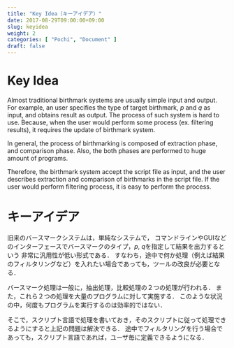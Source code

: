 ```yaml
---
title: "Key Idea（キーアイデア）"
date: 2017-08-29T09:00:00+09:00
slug: keyidea
weight: 2
categories: [ "Pochi", "Document" ]
draft: false
---
```


# Key Idea

Almost traditional birthmark systems are usually simple input and output.
For example, an user specifies the type of target birthmark, $p$ and $q$ as input, and obtains result as output.
The process of such system is hard to use.
Because, when the user would perform some process (ex. filtering results), it requires the update of birthmark system.

In general, the process of birthmarking is composed of extraction phase, and comparison phase.
Also, the both phases are performed to huge amount of programs.

Therefore, the birthmark system accept the script file as input, and the user describes extraction and comparison of birthmarks in the script file.
If the user would perform filtering process, it is easy to perform the process.

# キーアイデア

旧来のバースマークシステムは，単純なシステムで，
コマンドラインやGUIなどのインターフェースでバースマークのタイプ，$p$, $q$を指定して結果を出力するという
非常に汎用性が低い形式である．
すなわち，途中で何か処理（例えば結果のフィルタリングなど）を入れたい場合であっても，ツールの改良が必要となる．

バースマーク処理は一般に，抽出処理，比較処理の２つの処理が行われる．
また，これら２つの処理を大量のプログラムに対して実施する．
このような状況の中，何度もプログラムを実行するのは効率的ではない．

そこで，スクリプト言語で処理を書いておき，そのスクリプトに従って処理できるようにすると上記の問題は解決できる．
途中でフィルタリングを行う場合であっても，スクリプト言語であれば，ユーザ毎に定義できるようになる．


